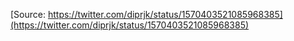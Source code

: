 [Source: https://twitter.com/diprjk/status/1570403521085968385](https://twitter.com/diprjk/status/1570403521085968385)